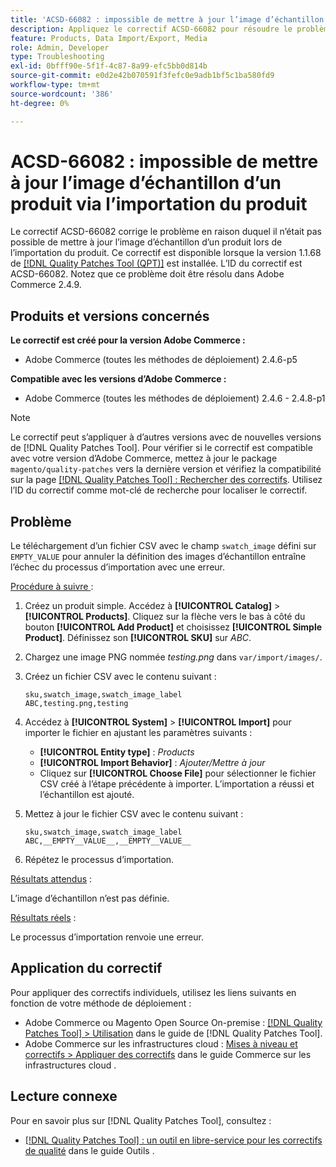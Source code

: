 ```yaml
---
title: 'ACSD-66082 : impossible de mettre à jour l’image d’échantillon d’un produit via l’importation du produit'
description: Appliquez le correctif ACSD-66082 pour résoudre le problème d’Adobe Commerce en raison duquel le chargement d’un fichier CSV avec le champ swatch_image défini sur EMPTY_VALUE pour annuler la définition des images d’échantillon entraîne l’échec du processus d’importation avec une erreur.
feature: Products, Data Import/Export, Media
role: Admin, Developer
type: Troubleshooting
exl-id: 0bfff90e-5f1f-4c87-8a99-efc5bb0d814b
source-git-commit: e0d2e42b070591f3fefc0e9adb1bf5c1ba580fd9
workflow-type: tm+mt
source-wordcount: '386'
ht-degree: 0%

---
```


# ACSD-66082 : impossible de mettre à jour l’image d’échantillon d’un produit via l’importation du produit

Le correctif ACSD-66082 corrige le problème en raison duquel il n’était pas possible de mettre à jour l’image d’échantillon d’un produit lors de l’importation du produit. Ce correctif est disponible lorsque la version 1.1.68 de [[!DNL Quality Patches Tool (QPT)]](/help/tools/quality-patches-tool/quality-patches-tool-to-self-serve-quality-patches.md) est installée. L’ID du correctif est ACSD-66082. Notez que ce problème doit être résolu dans Adobe Commerce 2.4.9.

## Produits et versions concernés

**Le correctif est créé pour la version Adobe Commerce :**

* Adobe Commerce (toutes les méthodes de déploiement) 2.4.6-p5

**Compatible avec les versions d’Adobe Commerce :**

* Adobe Commerce (toutes les méthodes de déploiement) 2.4.6 - 2.4.8-p1

>[!NOTE]
>
>Le correctif peut s’appliquer à d’autres versions avec de nouvelles versions de [!DNL Quality Patches Tool]. Pour vérifier si le correctif est compatible avec votre version d’Adobe Commerce, mettez à jour le package `magento/quality-patches` vers la dernière version et vérifiez la compatibilité sur la page [[!DNL Quality Patches Tool] : Rechercher des correctifs](https://experienceleague.adobe.com/tools/commerce-quality-patches/index.html). Utilisez l’ID du correctif comme mot-clé de recherche pour localiser le correctif.

## Problème

Le téléchargement d’un fichier CSV avec le champ `swatch_image` défini sur `EMPTY_VALUE` pour annuler la définition des images d’échantillon entraîne l’échec du processus d’importation avec une erreur.

<u>Procédure à suivre </u> :

1. Créez un produit simple. Accédez à **[!UICONTROL Catalog]** > **[!UICONTROL Products]**. Cliquez sur la flèche vers le bas à côté du bouton **[!UICONTROL Add Product]** et choisissez **[!UICONTROL Simple Product]**. Définissez son **[!UICONTROL SKU]** sur *ABC*.
1. Chargez une image PNG nommée *testing.png* dans `var/import/images/`.
1. Créez un fichier CSV avec le contenu suivant :

   ```
   sku,swatch_image,swatch_image_label
   ABC,testing.png,testing
   ```

1. Accédez à **[!UICONTROL System]** > **[!UICONTROL Import]** pour importer le fichier en ajustant les paramètres suivants :
   * **[!UICONTROL Entity type]** : *Products*
   * **[!UICONTROL Import Behavior]** : *Ajouter/Mettre à jour*
   * Cliquez sur **[!UICONTROL Choose File]** pour sélectionner le fichier CSV créé à l’étape précédente à importer. L’importation a réussi et l’échantillon est ajouté.
1. Mettez à jour le fichier CSV avec le contenu suivant :

   ```
   sku,swatch_image,swatch_image_label
   ABC,__EMPTY__VALUE__,__EMPTY__VALUE__
   ```

1. Répétez le processus d’importation.

<u>Résultats attendus</u> :

L’image d’échantillon n’est pas définie.

<u>Résultats réels</u> :

Le processus d’importation renvoie une erreur.

## Application du correctif

Pour appliquer des correctifs individuels, utilisez les liens suivants en fonction de votre méthode de déploiement :

* Adobe Commerce ou Magento Open Source On-premise : [[!DNL Quality Patches Tool] > Utilisation](/help/tools/quality-patches-tool/usage.md) dans le guide de [!DNL Quality Patches Tool].
* Adobe Commerce sur les infrastructures cloud : [Mises à niveau et correctifs > Appliquer des correctifs](https://experienceleague.adobe.com/docs/commerce-cloud-service/user-guide/develop/upgrade/apply-patches.html) dans le guide Commerce sur les infrastructures cloud .

## Lecture connexe

Pour en savoir plus sur [!DNL Quality Patches Tool], consultez :

* [[!DNL Quality Patches Tool] : un outil en libre-service pour les correctifs de qualité](/help/tools/quality-patches-tool/quality-patches-tool-to-self-serve-quality-patches.md) dans le guide Outils .
